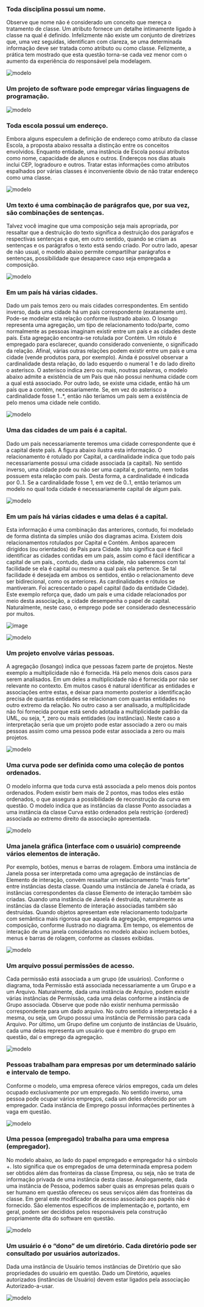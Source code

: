 ### Toda disciplina possui um nome.

Observe que nome não é considerado um conceito que mereça o tratamento de classe. Um atributo fornece um detalhe intimamente ligado à classe na qual é definido. Infelizmente não existe um conjunto de diretrizes que, uma vez seguidas, identificam com clareza, se uma determinada informação deve ser tratada como atributo ou como classe. Felizmente, a prática tem mostrado que esta questão torna-se cada vez menor com o aumento da experiência do responsável pela modelagem.

![modelo](http://www.plantuml.com/plantuml/proxy?cache=no&src=https://raw.githubusercontent.com/kyriosdata/oo/master/imagens/modelos-01/imagem-01/mod01ima01.plantuml)

### Um projeto de software pode empregar várias linguagens de programação.

![modelo](http://www.plantuml.com/plantuml/proxy?cache=no&src=https://raw.githubusercontent.com/kyriosdata/oo/master/imagens/modelos-01/imagem-02/mod01ima02.plantuml)

### Toda escola possui um endereço.

Embora alguns especulem a definição de endereço como atributo da classe Escola, a proposta abaixo ressalta a distinção entre os conceitos envolvidos. Enquanto entidade, uma instância de Escola possui atributos como nome, capacidade de alunos e outros. Endereços nos dias atuais inclui CEP, logradouro e outros. Tratar estas informações como atributos espalhados por várias classes é inconveniente óbvio de não tratar endereço como uma classe.

![modelo](http://www.plantuml.com/plantuml/proxy?cache=no&src=https://raw.githubusercontent.com/kyriosdata/oo/master/imagens/modelos-01/imagem-03/mod01ima03.plantuml)

### Um texto é uma combinação de parágrafos que, por sua vez, são combinações de sentenças.

Talvez você imagine que uma composição seja mais apropriada, por ressaltar que a destruição do texto significa a destruição dos parágrafos e respectivas sentenças e que, em outro sentido, quando se criam as sentenças e os parágrafos o texto está sendo criado. Por outro lado, apesar de não usual, o modelo abaixo permite compartilhar parágrafos e sentenças, possibilidade que desaparece caso seja empregada a composição.

![modelo](http://www.plantuml.com/plantuml/proxy?cache=no&src=https://raw.githubusercontent.com/kyriosdata/oo/master/imagens/modelos-01/imagem-04/mod01ima04.plantuml)

### Em um país há várias cidades.

Dado um país temos zero ou mais cidades correspondentes. Em sentido inverso, dada uma cidade há um país correspondente (exatamente um). Pode-se modelar esta relação conforme ilustrado abaixo. O losango representa uma agregação, um tipo de relacionamento todo/parte, como normalmente as pessoas imaginam existir entre um país e as cidades deste país. Esta agregação encontra-se rotulada por Contém. Um rótulo é empregado para esclarecer, quando considerado conveniente, o significado da relação. Afinal, várias outras relações podem existir entre um país e uma cidade (vende produtos para, por exemplo). Ainda é possível observar a cardinalidade desta relação, do lado esquerdo o numeral 1 e do lado direito o asterisco. O asterisco indica zero ou mais, noutras palavras, o modelo abaixo admite a existência de um País que não possui nenhuma cidade com a qual está associado. Por outro lado, se existe uma cidade, então há um país que a contém, necessariamente. Se, em vez do asterisco a cardinalidade fosse 1..\*, então não teríamos um país sem a existência de pelo menos uma cidade nele contido.

![modelo](http://www.plantuml.com/plantuml/proxy?cache=no&src=https://raw.githubusercontent.com/marcuspadilha/oo/master/imagens/modelos-01/imagem-05/mod01ima05.plantuml)

### Uma das cidades de um país é a capital.

Dado um país necessariamente teremos uma cidade correspondente que é a capital deste país. A figura abaixo ilustra esta informação. O relacionamento é rotulado por Capital, a cardinalidade indica que todo país necessariamente possui uma cidade associada (a capital). No sentido inverso, uma cidade pode ou não ser uma capital e, portanto, nem todas possuem esta relação com país. Desta forma, a cardinalidade é indicada por 0..1. Se a cardinalidade fosse 1, em vez de 0..1, então teríamos um modelo no qual toda cidade é necessariamente capital de algum país.

![modelo](http://www.plantuml.com/plantuml/proxy?cache=no&src=https://raw.githubusercontent.com/kyriosdata/oo/master/imagens/modelos-01/imagem-06/mod01ima06.plantuml)

### Em um país há várias cidades e uma delas é a capital.

Esta informação é uma combinação das anteriores, contudo, foi modelado de forma distinta da simples união dos diagramas acima. Existem dois relacionamentos rotulados por Capital e Contém. Ambos aparecem dirigidos (ou orientados) de País para Cidade. Isto significa que é fácil identificar as cidades contidas em um país, assim como é fácil identificar a capital de um país., contudo, dada uma cidade, não saberemos com tal facilidade se ela é capital ou mesmo a qual país ela pertence. Se tal facilidade é desejada em ambos os sentidos, então o relacionamento deve ser bidirecional, como os anteriores. As cardinalidades e rótulos se mantiveram. Foi acrescentado o papel capital (lado da entidade Cidade). Este exemplo reforça que, dado um país e uma cidade relacionados por meio desta associação, a cidade desempenha o papel de capital. Naturalmente, neste caso, o emprego pode ser considerado desnecessário por muitos.

![image](https://user-images.githubusercontent.com/1735792/90348568-ef76ef80-e00c-11ea-80f7-2222dc5eaac3.png)

![modelo](http://www.plantuml.com/plantuml/proxy?cache=no&src=https://raw.githubusercontent.com/kyriosdata/oo/master/imagens/modelos-01/imagem-07/mod01ima07.plantuml)

### Um projeto envolve várias pessoas.

A agregação (losango) indica que pessoas fazem parte de projetos. Neste exemplo a multiplicidade não é fornecida. Há pelo menos dois casos para serem analisados. Em um deles a multiplicidade não é fornecida por não ser relevante no contexto. Em muitos casos é natural identificar as entidades e associações entre estas, e deixar para momento posterior a identificação precisa de quantas entidades se relacionam com quantas entidades no outro extremo da relação. No outro caso a ser analisado, a multiplicidade não foi fornecida porque está sendo adotada a multiplicidade padrão da UML, ou seja, \*, zero ou mais entidades (ou instâncias). Neste caso a interpretação seria que um projeto pode estar associado a zero ou mais pessoas assim como uma pessoa pode estar associada a zero ou mais projetos.

![modelo](http://www.plantuml.com/plantuml/proxy?cache=no&src=https://raw.githubusercontent.com/kyriosdata/oo/master/imagens/modelos-01/imagem-08/mod01ima08.plantuml)

### Uma curva pode ser definida como uma coleção de pontos ordenados.

O modelo informa que toda curva está associada a pelo menos dois pontos ordenados. Podem existir bem mais de 2 pontos, mas todos eles estão ordenados, o que assegura a possibilidade de reconstrução da curva em questão. O modelo indica que as instâncias da classe Ponto associadas a uma instância da classe Curva estão ordenados pela restrição {ordered} associada ao extremo direito da associação apresentada.

![modelo](http://www.plantuml.com/plantuml/proxy?cache=no&src=https://raw.githubusercontent.com/kyriosdata/oo/master/imagens/modelos-01/imagem-09/mod01ima09.plantuml)

### Uma janela gráfica (interface com o usuário) compreende vários elementos de interação.

Por exemplo, botões, menus e barras de rolagem. Embora uma instância de Janela possa ser interpretada como uma agregação de instâncias de Elemento de interação, convém ressaltar um relacionamento “mais forte” entre instâncias desta classe. Quando uma instância de Janela é criada, as instâncias correspondentes da classe Elemento de interação também são criadas. Quando uma instância de Janela é destruída, naturalmente as instâncias da classe Elemento de interação associadas também são destruídas. Quando objetos apresentam este relacionamento todo/parte com semântica mais rigorosa que aquela da agregação, empregamos uma composição, conforme ilustrado no diagrama. Em tempo, os elementos de interação de uma janela considerados no modelo abaixo incluem botões, menus e barras de rolagem, conforme as classes exibidas.

![modelo](http://www.plantuml.com/plantuml/proxy?cache=no&src=https://raw.githubusercontent.com/kyriosdata/oo/master/imagens/modelos-01/imagem-10/mod01ima10.plantuml)

### Um arquivo possui permissões de acesso.

Cada permissão está associada a um grupo (de usuários). Conforme o diagrama, toda Permissão está associada necessariamente a um Grupo e a um Arquivo. Naturalmente, dada uma instância de Arquivo, podem existir várias instâncias de Permissão, cada uma delas conforme a instância de Grupo associada. Observe que pode não existir nenhuma permissão correspondente para um dado arquivo. No outro sentido a interpretação é a mesma, ou seja, um Grupo possui uma instância de Permissão para cada Arquivo. Por último, um Grupo define um conjunto de instâncias de Usuário, cada uma delas representa um usuário que é membro do grupo em questão, daí o emprego da agregação.

![modelo](http://www.plantuml.com/plantuml/proxy?cache=no&src=https://raw.githubusercontent.com/kyriosdata/oo/master/imagens/modelos-01/imagem-11/mod01ima11.plantuml)

### Pessoas trabalham para empresas por um determinado salário e intervalo de tempo.

Conforme o modelo, uma empresa oferece vários empregos, cada um deles ocupado exclusivamente por um empregado. No sentido inverso, uma pessoa pode ocupar vários empregos, cada um deles oferecido por um empregador. Cada instância de Emprego possui informações pertinentes à vaga em questão.

![modelo](http://www.plantuml.com/plantuml/proxy?cache=no&src=https://raw.githubusercontent.com/kyriosdata/oo/master/imagens/modelos-01/imagem-12/mod01ima12.plantuml)

### Uma pessoa (empregado) trabalha para uma empresa (empregador).

No modelo abaixo, ao lado do papel empregado e empregador há o símbolo +. Isto significa que os empregados de uma determinada empresa podem ser obtidos além das fronteiras da classe Empresa, ou seja, não se trata de informação privada de uma instância desta classe. Analogamente, dada uma instância de Pessoa, podemos saber quais as empresas pelas quais o ser humano em questão ofereceu os seus serviços além das fronteiras da classe. Em geral este modificador de acesso associado aos papéis não é fornecido. São elementos específicos de implementação e, portanto, em geral, podem ser decididos pelos responsáveis pela construção propriamente dita do software em questão.

![modelo](http://www.plantuml.com/plantuml/proxy?cache=no&src=https://raw.githubusercontent.com/kyriosdata/oo/master/imagens/modelos-01/imagem-13/mod01ima13.plantuml)

### Um usuário é o “dono” de um diretório. Cada diretório pode ser consultado por usuários autorizados.

Dada uma instância de Usuário temos instâncias de Diretório que são propriedades do usuário em questão. Dado um Diretório, aqueles autorizados (instâncias de Usuário) devem estar ligados pela associação Autorizado-a-usar.

![modelo](http://www.plantuml.com/plantuml/proxy?cache=no&src=https://raw.githubusercontent.com/kyriosdata/oo/master/imagens/modelos-01/imagem-14/mod01ima14.plantuml)
